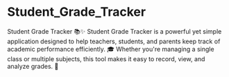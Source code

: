 # Student_Grade_Tracker
Student Grade Tracker 📚✨ Student Grade Tracker is a powerful yet simple application designed to help teachers, students, and parents keep track of academic performance efficiently. 🎓 Whether you're managing a single class or multiple subjects, this tool makes it easy to record, view, and analyze grades. 🌟

